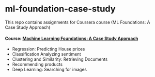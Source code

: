 # ml-foundation-case-study
This repo contains assignments for Coursera course (ML Foundations: A Case Study Approach)

#### Course: [Machine Learning Foundations: A Case Study Approach](https://www.coursera.org/learn/ml-foundations)
- Regression: Predicting House prices
- Classification Analyzing sentiment
- Clustering and Similarity: Retrieving Documents
- Recommending products
- Deep Learning: Searching for images
